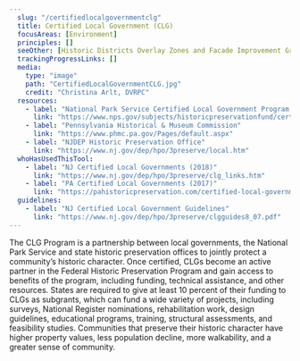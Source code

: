```yaml
---
  slug: "/certifiedlocalgovernmentclg"
  title: Certified Local Government (CLG)
  focusAreas: [Environment]
  principles: []
  seeOther: [Historic Districts Overlay Zones and Facade Improvement Grants,Shared Services,Official Map]
  trackingProgressLinks: []
  media: 
    type: "image"
    path: "CertifiedLocalGovernmentCLG.jpg"
    credit: "Christina Arlt, DVRPC"
  resources: 
    - label: "National Park Service Certified Local Government Program & Local Preservation Tools"
      link: "https://www.nps.gov/subjects/historicpreservationfund/certified-local-government-program.htm"
    - label: "Pennsylvania Historical & Museum Commission"
      link: "https://www.phmc.pa.gov/Pages/default.aspx"
    - label: "NJDEP Historic Preservation Office"
      link: "https://www.nj.gov/dep/hpo/3preserve/local.htm"  
  whoHasUsedThisTool: 
    - label: "NJ Certified Local Governments (2018)"
      link: "https://www.nj.gov/dep/hpo/3preserve/clg_links.htm"
    - label: "PA Certified Local Governments (2017)"
      link: "https://pahistoricpreservation.com/certified-local-government-reboot-public-comments-welcome/certified-local-governments-pennsylvania/"
  guidelines: 
    - label: "NJ Certified Local Government Guidelines"
      link: "https://www.nj.gov/dep/hpo/3preserve/clgguides8_07.pdf"
---
```


The CLG Program is a partnership between local governments, the National Park Service and state historic preservation offices to jointly protect a community’s historic character. Once certified, CLGs become an active partner in the Federal Historic Preservation Program and gain access to benefits of the program, including funding, technical assistance, and other resources. States are required to give at least 10 percent of their funding to CLGs as subgrants, which can fund a wide variety of projects, including surveys, National Register nominations, rehabilitation work, design guidelines, educational programs, training, structural assessments, and feasibility studies. Communities that preserve their historic character have higher property values, less population decline, more walkability, and a greater sense of community.
